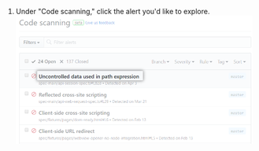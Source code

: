 1. Under "Code scanning," click the alert you'd like to explore.
  ![List of alerts from {{ site.data.variables.product.prodname_code_scanning }}](/assets/images/help/repository/code-scanning-click-alert.png)
